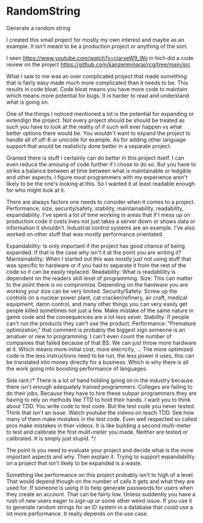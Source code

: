# RandomString
Generate a random string

I  created this small project for mostly my own interest and maybe as an example.
It isn't meant to be a production project or anything of the sort.

I seen https://www.youtube.com/watch?v=cjarxeW9_Wo
in hich did a code review on the project https://github.com/kanzenminarai/rcg/tree/main/src

What I saw to me was an over complicated project that made something that is fairly easy made
much more complicated than it needs to be. This results in code bloat.
Code bloat means you have more code to maintain which means more potential for bugs.
It is harder to read and understand what is going on.

One of the things I noticed mentioned a lot is the potential for expanding or extendign the project.
Not every project should be should be treated as such you have to look at the reality of if such will
ever happen vs what better options there would be.
You wouldn't want to expand the project to handle all of utf-8 or unicode for example.
As for adding other language support that would be realisticly done better in a separate project.

Granted there is stuff I certainly can do better in this project itself. I can even reduce the amoung of 
code further if I chose to do so. But you have to strike a balance between at time between what is maintainable
or ledgible and other aspects. I figure most programmers with my experience aren't likely to be the one's looking
at this. So I wanted it at least readable enough for who might look at it.

There are always factors one needs to consider when it comes to a project. Performance, size, security/safety, stability,
maintainability, readability, expandability. I've spent a lot of time working in areas that if I mess up on production code
it costs lives not just takes a server down or shows data or information it shouldn't. Industrial control systems are an example.
I've also worked on other stuff that was mostly performance orientated.

Expandability: Is only important if the project has good chance of being expanded. If that is the case why isn't it at the point 
you are writing it?
Maintainability: When I started out this was mostly just not using stuff that was specific to hardware or if you had to separate
it from the rest of the code so it can be easily replaced.
Readability: What is readablility is dependent on the readers skill level of programming.
Size: This can matter to the point there is no compromize. Depending on the hardware you are working your size can be very limited.
Security/Safety: Screw up the controls on a nuclear power plant, cat cracker/refinery, air craft, medical equipment, damn control, 
and many other things you can very easily get people killed sometimes not just a few. Make mistake of the same nature in game code
and the consequences are a lot less sever.
Stability: If people can't run the products they can't use the product.
Performance: "Premature optimization," that comment is probably the biggest sign someone is an amatuer or new to programming. I 
can't even count the number of companies that failed because of that BS. We can just throw more hardware at it. Which means more 
initial cost, more elecricity, ... The more optimized code is the less instructions need to be run, the less power it uses, this 
can be translated into money directly for a business. Which is why there is all the work going into boosting performance of languages.

Side rant:/*
There is a lot of hand holding going on in the industry because there isn't enough adequately trained programmers. Colleges are 
failing to do their jobs. Because they have to hire these subpar programmers they are having to rely on methods like TTD to hold
their hands. I want you to think about TDD. You write code to test code. But the test code you never tested. Think that isn't an issue.
Watch youtube the videos on teach TDD. See how many of them make mistakes in the test code. Even well respected so called pros make
mistakes in thier videos. It is like building a second multi-meter to test and calibrate the first mulit-meter you made. Neither are
tested or calibrated. It is simply just stupid.
*/

The point is you need to evaluate your project and decide what is the more important aspects and why. Then explain it.
Trying to support expandability on a project that isn't likely to be expanded is a waste.

Something like performance on this project probably isn't to high of a level. That would depend though on the number of calls it 
gets and what they are used for. If someone is using it to help generate passwords for users when they create an account. That can 
be fairly low. Unless suddently you have a rush of new users eager to sign up or some other weird issue. If you use it to generate
random strings for an ID system in a database that could use a lot more performance. It really depends on the use case.

